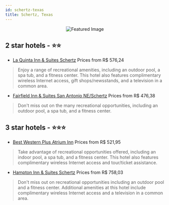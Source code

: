 ```yaml
---
id: schertz-texas
title: Schertz, Texas
---
```


<center><img src="https://i.travelapi.com/hotels/3000000/2360000/2353800/2353756/e69e84a9_z.jpg" alt="Featured Image" /></center>


##  2 star hotels - ⭐️⭐️

-    [La Quinta Inn & Suites Schertz](https://us.hurb.com/hotels/schertz/la-quinta-inn-suites-schertz-JNP-JP095411?cmp=18055) Prices from R$ 576,24
   > Enjoy a range of recreational amenities, including an outdoor pool, a spa tub, and a fitness center. This hotel also features complimentary wireless Internet access, gift shops/newsstands, and a television in a common area.
-    [Fairfield Inn & Suites San Antonio NE/Schertz](https://us.hurb.com/hotels/schertz/fairfield-inn-suites-san-antonio-ne-schertz-JNP-JP977139?cmp=18055) Prices from R$ 476,38
   > Don't miss out on the many recreational opportunities, including an outdoor pool, a spa tub, and a fitness center.

##  3 star hotels - ⭐️⭐️⭐️

-    [Best Western Plus Atrium Inn](https://us.hurb.com/hotels/schertz/best-western-plus-atrium-inn-JNP-JP971880?cmp=18055) Prices from R$ 521,95
   > Take advantage of recreational opportunities offered, including an indoor pool, a spa tub, and a fitness center. This hotel also features complimentary wireless Internet access and tour/ticket assistance.
-    [Hampton Inn & Suites Schertz](https://us.hurb.com/hotels/schertz/hampton-inn-suites-schertz-JNP-JP429011?cmp=18055) Prices from R$ 758,03
   > Don't miss out on recreational opportunities including an outdoor pool and a fitness center. Additional amenities at this hotel include complimentary wireless Internet access and a television in a common area.
